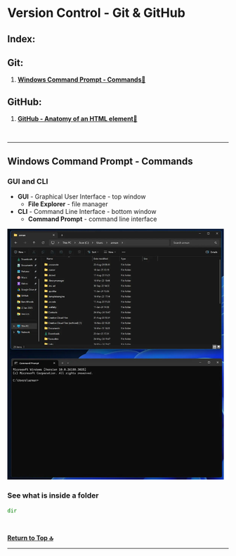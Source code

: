 # Version Control - Git & GitHub

## Index:

## Git:

1. **[Windows Command Prompt - Commands🔻](#windows-command-prompt---commands)**

## GitHub:

1. **[GitHub - Anatomy of an HTML element🔻](#anatomy-of-an-html-element)**



<br />

---

## Windows Command Prompt - Commands

### GUI and CLI

- **GUI** - Graphical User Interface - top window
  - **File Explorer** - file manager
- **CLI** - Command Line Interface - bottom window
  - **Command Prompt** - command line interface

![GUI and CLI](../assets/gui-and-cli.webp)  

### See what is inside a folder

```cmd
dir
```


<br />

**[Return to Top 🔝](#version-control---git--github)**

---
